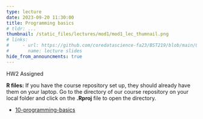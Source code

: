 ```yaml
---
type: lecture
date: 2023-09-20 11:30:00
title: Programming basics
# tldr: ...
thumbnail: /static_files/lectures/mod1/mod1_lec_thumnail.png
# links:
#     - url: https://github.com/coredatascience-fa23/BST219/blob/main/00_course_introduction/Lecture_01.pdf
#       name: lecture slides
hide_from_announcments: true
---
```

HW2 Assigned

**R files:**
If you have the course repository set up, they should already have them on your laptop. 
Go to the directory of our course repository on your local folder and click on the  **.Rproj** file to open the directory. 
- [10-programming-basics](https://github.com/coredatascience-fa23/BST219/blob/main/01_R-basics/10-programming-basics.Rmd)
